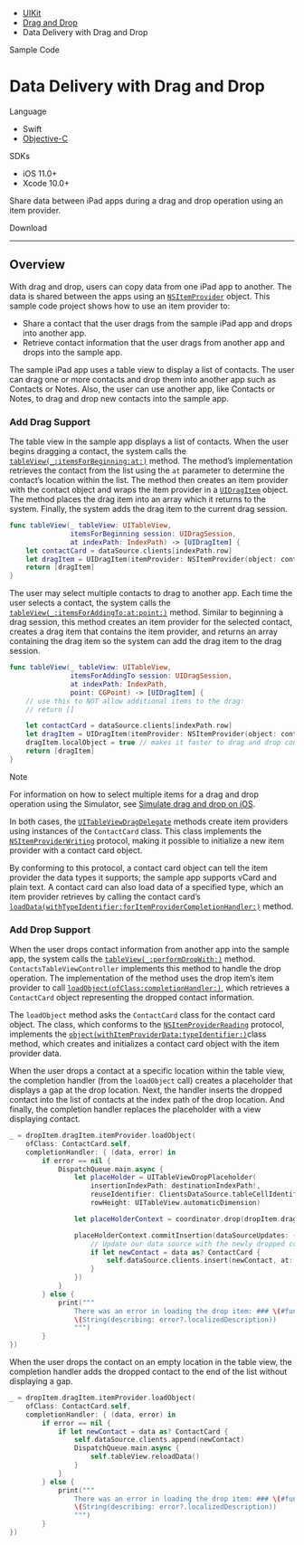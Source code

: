 - [UIKit](dash-apple-api://load?request_key=csuikit) 
- [Drag and Drop](dash-apple-api://load?request_key=ts2888106) 
- Data Delivery with Drag and Drop

Sample Code

# Data Delivery with Drag and Drop

Language

- Swift
- [Objective-C](dash-apple-api://load?topic_id=2948825&language=occ)

SDKs

- iOS 11.0+
- Xcode 10.0+

Share data between iPad apps during a drag and drop operation using an item provider.

Download

------

## Overview

With drag and drop, users can copy data from one iPad app to another. The data is shared between the apps using an [`NSItemProvider`](dash-apple-api://load?topic_id=1403909&language=swift) object. This sample code project shows how to use an item provider to:

- Share a contact that the user drags from the sample iPad app and drops into another app.
- Retrieve contact information that the user drags from another app and drops into the sample app.

The sample iPad app uses a table view to display a list of contacts. The user can drag one or more contacts and drop them into another app such as Contacts or Notes. Also, the user can use another app, like Contacts or Notes, to drag and drop new contacts into the sample app.

### Add Drag Support

The table view in the sample app displays a list of contacts. When the user begins dragging a contact, the system calls the [`tableView(_:itemsForBeginning:at:)`](dash-apple-api://load?topic_id=2897492&language=swift) method. The method’s implementation retrieves the contact from the list using the `at` parameter to determine the contact’s location within the list. The method then creates an item provider with the contact object and wraps the item provider in a [`UIDragItem`](dash-apple-api://load?topic_id=2891042&language=swift) object. The method places the drag item into an array which it returns to the system. Finally, the system adds the drag item to the current drag session.

```swift
func tableView(_ tableView: UITableView,
               itemsForBeginning session: UIDragSession,
               at indexPath: IndexPath) -> [UIDragItem] {
    let contactCard = dataSource.clients[indexPath.row]
    let dragItem = UIDragItem(itemProvider: NSItemProvider(object: contactCard))
    return [dragItem]
}
```

The user may select multiple contacts to drag to another app. Each time the user selects a contact, the system calls the [`tableView(_:itemsForAddingTo:at:point:)`](dash-apple-api://load?topic_id=2897293&language=swift) method. Similar to beginning a drag session, this method creates an item provider for the selected contact, creates a drag item that contains the item provider, and returns an array containing the drag item so the system can add the drag item to the drag session.

```swift
func tableView(_ tableView: UITableView,
               itemsForAddingTo session: UIDragSession,
               at indexPath: IndexPath,
               point: CGPoint) -> [UIDragItem] {
    // use this to NOT allow additional items to the drag:
    // return []

    let contactCard = dataSource.clients[indexPath.row]
    let dragItem = UIDragItem(itemProvider: NSItemProvider(object: contactCard))
    dragItem.localObject = true // makes it faster to drag and drop content within the same app
    return [dragItem]
}
```

Note

For information on how to select multiple items for a drag and drop operation using the Simulator, see [Simulate drag and drop on iOS](https://help.apple.com/simulator/mac/current/index.html?localePath=en.lproj#/devef03b3518).

In both cases, the [`UITableViewDragDelegate`](dash-apple-api://load?topic_id=2897445&language=swift) methods create item providers using instances of the `ContactCard` class. This class implements the [`NSItemProviderWriting`](dash-apple-api://load?topic_id=2888303&language=swift) protocol, making it possible to initialize a new item provider with a contact card object.

By conforming to this protocol, a contact card object can tell the item provider the data types it supports; the sample app supports vCard and plain text. A contact card can also load data of a specified type, which an item provider retrieves by calling the contact card’s [`loadData(withTypeIdentifier:forItemProviderCompletionHandler:)`](dash-apple-api://load?topic_id=2888302&language=swift) method.

### Add Drop Support

When the user drops contact information from another app into the sample app, the system calls the [`tableView(_:performDropWith:)`](dash-apple-api://load?topic_id=2897427&language=swift) method. `ContactsTableViewController` implements this method to handle the drop operation. The implementation of the method uses the drop item’s item provider to call [`loadObject(ofClass:completionHandler:)`](dash-apple-api://load?topic_id=2888336&language=swift), which retrieves a `ContactCard` object representing the dropped contact information.

The `loadObject` method asks the `ContactCard` class for the contact card object. The class, which conforms to the [`NSItemProviderReading`](dash-apple-api://load?topic_id=2888300&language=swift) protocol, implements the [`object(withItemProviderData:typeIdentifier:)`](dash-apple-api://load?topic_id=2919479&language=swift)class method, which creates and initializes a contact card object with the item provider data.

When the user drops a contact at a specific location within the table view, the completion handler (from the `loadObject` call) creates a placeholder that displays a gap at the drop location. Next, the handler inserts the dropped contact into the list of contacts at the index path of the drop location. And finally, the completion handler replaces the placeholder with a view displaying contact.

```swift
_ = dropItem.dragItem.itemProvider.loadObject(
    ofClass: ContactCard.self,
    completionHandler: { (data, error) in
        if error == nil {
            DispatchQueue.main.async {
                let placeHolder = UITableViewDropPlaceholder(
                    insertionIndexPath: destinationIndexPath!,
                    reuseIdentifier: ClientsDataSource.tableCellIdentifier,
                    rowHeight: UITableView.automaticDimension)

                let placeHolderContext = coordinator.drop(dropItem.dragItem, to: placeHolder)

                placeHolderContext.commitInsertion(dataSourceUpdates: { (insertionIndexPath) in
                    // Update our data source with the newly dropped contact.
                    if let newContact = data as? ContactCard {
                        self.dataSource.clients.insert(newContact, at: insertionIndexPath.item)
                    }
                })
            }
        } else {
            print("""
                There was an error in loading the drop item: ### \(#function),
                \(String(describing: error?.localizedDescription))
                """)
        }
})
```

When the user drops the contact on an empty location in the table view, the completion handler adds the dropped contact to the end of the list without displaying a gap.

```swift
_ = dropItem.dragItem.itemProvider.loadObject(
    ofClass: ContactCard.self,
    completionHandler: { (data, error) in
        if error == nil {
            if let newContact = data as? ContactCard {
                self.dataSource.clients.append(newContact)
                DispatchQueue.main.async {
                    self.tableView.reloadData()
                }
            }
        } else {
            print("""
                There was an error in loading the drop item: ### \(#function),
                \(String(describing: error?.localizedDescription))
                """)
        }
})
```